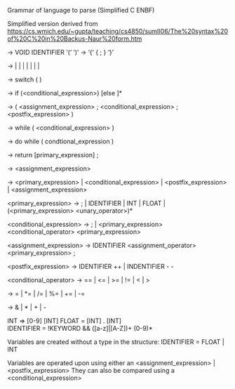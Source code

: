 Grammar of language to parse (Simplified C ENBF)

Simplified version derived from https://cs.wmich.edu/~gupta/teaching/cs4850/sumII06/The%20syntax%20of%20C%20in%20Backus-Naur%20form.htm




<program> -> VOID IDENTIFIER ‘(‘ ‘)’ <block>
<block> -> ‘{‘ { <statement> ; } ‘}’

<statement> -> <switch> | <for> | <while> | <dowhile> | <block> | <if> | <assignment> 
                         | <return>

<switch> -> switch ( <expression> ) <statement>

<if> -> if (<conditional_expression>) <block> [else <block>]*

<for> -> ( <assignment_expression> ; <conditional_expression> ; <postfix_expression>
               ) <block>

<while> -> while ( <conditional_expression> ) <block>

<dowhile> -> do <block> while ( condtional_expression )

<return> -> return [primary_expression] ;

<assignment> -> <assignment_expression>

<expression> -> <primary_expression> | <conditional_expression> 
                         | <postfix_expression> | <assignment_expression>


<primary_expression> -> ; | IDENTIFIER | INT | FLOAT | (<primary_expression> <unary_operator>)*


<conditional_expression> -> ; | <primary_expression> <conditional_operator> <primary_expression>


<assignment_expression> -> IDENTIFIER <assignment_operator> <primary_expression> ;

<postfix_expression> -> IDENTIFIER ++ | INDENTIFIER - -


<conditional_operator> -> == | <= | >= | != | < | >




<assignment-operator> -> =
                        | *=
                        | /=
                        | %=
                        | +=
                        | -=
                    

<unary-operator> -> &
                   | *
                   | +
                   | -



INT => [0-9] [INT]
FLOAT = [INT] . [INT]   
IDENTIFIER = !KEYWORD && ([a-z]|[A-Z])+ (0-9)*


Variables are created without a type in the structure:
IDENTIFIER = FLOAT | INT

Variables are operated upon using either an <assignment_expression> |  <postfix_expression>
They can also be compared using a <conditional_expression>
